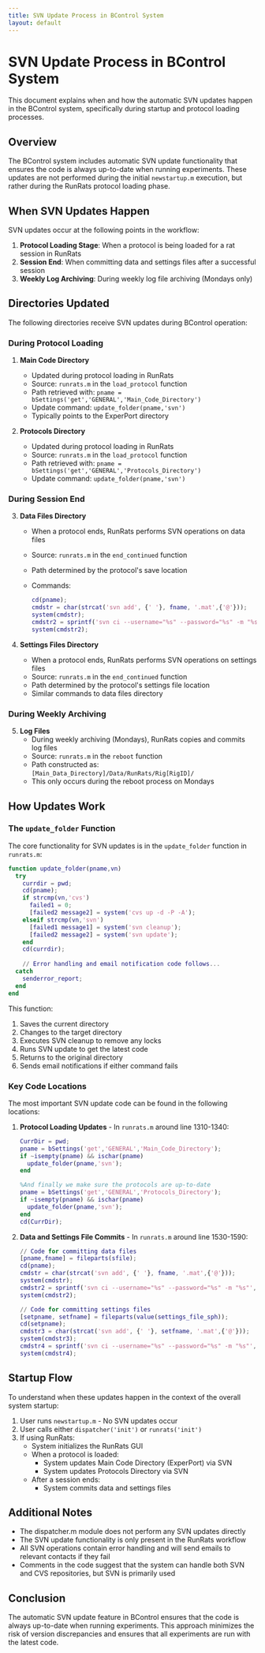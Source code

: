 ```yaml
---
title: SVN Update Process in BControl System
layout: default
---
```


# SVN Update Process in BControl System

This document explains when and how the automatic SVN updates happen in the BControl system, specifically during startup and protocol loading processes.

## Overview

The BControl system includes automatic SVN update functionality that ensures the code is always up-to-date when running experiments. These updates are not performed during the initial `newstartup.m` execution, but rather during the RunRats protocol loading phase.

## When SVN Updates Happen

SVN updates occur at the following points in the workflow:

1. **Protocol Loading Stage**: When a protocol is being loaded for a rat session in RunRats
2. **Session End**: When committing data and settings files after a successful session
3. **Weekly Log Archiving**: During weekly log file archiving (Mondays only)

## Directories Updated

The following directories receive SVN updates during BControl operation:

### During Protocol Loading

1. **Main Code Directory**
   - Updated during protocol loading in RunRats
   - Source: `runrats.m` in the `load_protocol` function
   - Path retrieved with: `pname = bSettings('get','GENERAL','Main_Code_Directory')`
   - Update command: `update_folder(pname,'svn')`
   - Typically points to the ExperPort directory

2. **Protocols Directory**
   - Updated during protocol loading in RunRats
   - Source: `runrats.m` in the `load_protocol` function
   - Path retrieved with: `pname = bSettings('get','GENERAL','Protocols_Directory')`
   - Update command: `update_folder(pname,'svn')`

### During Session End

3. **Data Files Directory**
   - When a protocol ends, RunRats performs SVN operations on data files
   - Source: `runrats.m` in the `end_continued` function
   - Path determined by the protocol's save location
   - Commands:

     ```matlab
     cd(pname);
     cmdstr = char(strcat('svn add', {' '}, fname, '.mat',{'@'}));
     system(cmdstr);
     cmdstr2 = sprintf('svn ci --username="%s" --password="%s" -m "%s"',char(svnusername), char(svnpsswd), char(logmsg));
     system(cmdstr2);
     ```

4. **Settings Files Directory**
   - When a protocol ends, RunRats performs SVN operations on settings files
   - Source: `runrats.m` in the `end_continued` function
   - Path determined by the protocol's settings file location
   - Similar commands to data files directory

### During Weekly Archiving

5. **Log Files**
   - During weekly archiving (Mondays), RunRats copies and commits log files
   - Source: `runrats.m` in the `reboot` function
   - Path constructed as: `[Main_Data_Directory]/Data/RunRats/Rig[RigID]/`
   - This only occurs during the reboot process on Mondays

## How Updates Work

### The `update_folder` Function

The core functionality for SVN updates is in the `update_folder` function in `runrats.m`:

```matlab
function update_folder(pname,vn)
  try
    currdir = pwd;
    cd(pname);
    if strcmp(vn,'cvs')
      failed1 = 0;
      [failed2 message2] = system('cvs up -d -P -A');
    elseif strcmp(vn,'svn')
      [failed1 message1] = system('svn cleanup');
      [failed2 message2] = system('svn update');
    end
    cd(currdir);
    
    // Error handling and email notification code follows...
  catch
    senderror_report;
  end
end
```

This function:

1. Saves the current directory
2. Changes to the target directory
3. Executes SVN cleanup to remove any locks
4. Runs SVN update to get the latest code
5. Returns to the original directory
6. Sends email notifications if either command fails

### Key Code Locations

The most important SVN update code can be found in the following locations:

1. **Protocol Loading Updates** - In `runrats.m` around line 1310-1340:

   ```matlab
   CurrDir = pwd;
   pname = bSettings('get','GENERAL','Main_Code_Directory');
   if ~isempty(pname) && ischar(pname)
     update_folder(pname,'svn');
   end

   %And finally we make sure the protocols are up-to-date
   pname = bSettings('get','GENERAL','Protocols_Directory');
   if ~isempty(pname) && ischar(pname)
     update_folder(pname,'svn');
   end
   cd(CurrDir);
   ```

2. **Data and Settings File Commits** - In `runrats.m` around line 1530-1590:

   ```matlab
   // Code for committing data files
   [pname,fname] = fileparts(sfile);
   cd(pname);
   cmdstr = char(strcat('svn add', {' '}, fname, '.mat',{'@'}));
   system(cmdstr);
   cmdstr2 = sprintf('svn ci --username="%s" --password="%s" -m "%s"',char(svnusername), char(svnpsswd), char(logmsg));
   system(cmdstr2);
   
   // Code for committing settings files
   [setpname, setfname] = fileparts(value(settings_file_sph));
   cd(setpname);
   cmdstr3 = char(strcat('svn add', {' '}, setfname, '.mat',{'@'}));
   system(cmdstr3);
   cmdstr4 = sprintf('svn ci --username="%s" --password="%s" -m "%s"',char(svnusername), char(svnpsswd), char(logmsg));
   system(cmdstr4);
   ```

## Startup Flow

To understand when these updates happen in the context of the overall system startup:

1. User runs `newstartup.m` - No SVN updates occur
2. User calls either `dispatcher('init')` or `runrats('init')`
3. If using RunRats:
   - System initializes the RunRats GUI
   - When a protocol is loaded:
     - System updates Main Code Directory (ExperPort) via SVN
     - System updates Protocols Directory via SVN
   - After a session ends:
     - System commits data and settings files

## Additional Notes

- The dispatcher.m module does not perform any SVN updates directly
- The SVN update functionality is only present in the RunRats workflow
- All SVN operations contain error handling and will send emails to relevant contacts if they fail
- Comments in the code suggest that the system can handle both SVN and CVS repositories, but SVN is primarily used

## Conclusion

The automatic SVN update feature in BControl ensures that the code is always up-to-date when running experiments. This approach minimizes the risk of version discrepancies and ensures that all experiments are run with the latest code.
